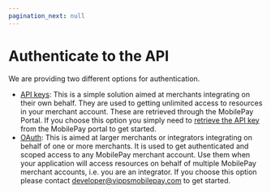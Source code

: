 ```yaml
---
pagination_next: null
---
```


# Authenticate to the API

We are providing two different options for authentication.

- [API keys](/docs/app-payments/authentication/api-key): This is a simple solution aimed at merchants integrating on their own behalf. They are used to getting unlimited access to resources in your merchant account. These are retrieved through the MobilePay Portal. If you choose this option you simply need to [retrieve the API key](/docs/app-payments/authentication/api-key#get-an-api-key) from the MobilePay portal to get started.
- [OAuth](/docs/app-payments/authentication/open-id): This is aimed at larger merchants or integrators integrating on behalf of one or more merchants. It is used to get authenticated and scoped access to any MobilePay merchant account. Use them when your application will access resources on behalf of multiple MobilePay merchant accounts, i.e. you are an integrator. If you choose this option please contact developer@vippsmobilepay.com to get started. 
